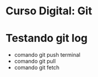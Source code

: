 # Curso Digital: Git

# Testando git log

- comando git push terminal
- comando git pull
- comando git fetch
